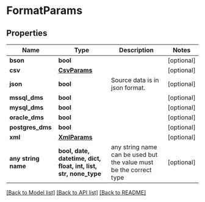 # FormatParams


## Properties
Name | Type | Description | Notes
------------ | ------------- | ------------- | -------------
**bson** | **bool** |  | [optional] 
**csv** | [**CsvParams**](CsvParams.md) |  | [optional] 
**json** | **bool** | Source data is in json format. | [optional] 
**mssql_dms** | **bool** |  | [optional] 
**mysql_dms** | **bool** |  | [optional] 
**oracle_dms** | **bool** |  | [optional] 
**postgres_dms** | **bool** |  | [optional] 
**xml** | [**XmlParams**](XmlParams.md) |  | [optional] 
**any string name** | **bool, date, datetime, dict, float, int, list, str, none_type** | any string name can be used but the value must be the correct type | [optional]

[[Back to Model list]](../README.md#documentation-for-models) [[Back to API list]](../README.md#documentation-for-api-endpoints) [[Back to README]](../README.md)


